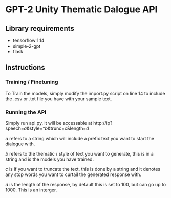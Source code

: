 # GPT-2 Unity Thematic Dalogue API

## Library requirements

- tensorflow 1.14
- simple-2-gpt
- flask

## Instructions

### Training / Finetuning 

To Train the models, simply modify the import.py script on line 14 to include the .csv or .txt file you have with your sample text. 

### Running the API

Simply run api.py, it will be accessable at http://ip?speech=*a*&style=**b*&trunc=*c*&length=*d*

*a* refers to a string which will include a prefix text you want to start the dialogue with. 

*b* refers to the thematic / style of text you want to generate, this is in a string and is the models you have trained. 

*c* is if you want to truncate the text, this is done by a string and it denotes any stop words you want to curtail the generated response with.

*d* is the length of the response, by default this is set to 100, but can go up to 1000. This is an interger. 